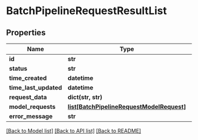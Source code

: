 # BatchPipelineRequestResultList

## Properties
Name | Type | Description | Notes
------------ | ------------- | ------------- | -------------
**id** | **str** |  | 
**status** | **str** |  | 
**time_created** | **datetime** |  | 
**time_last_updated** | **datetime** |  | [optional] 
**request_data** | **dict(str, str)** |  | [optional] 
**model_requests** | [**list[BatchPipelineRequestModelRequest]**](BatchPipelineRequestModelRequest.md) |  | [optional] 
**error_message** | **str** |  | [optional] 

[[Back to Model list]](../README.md#documentation-for-models) [[Back to API list]](../README.md#documentation-for-api-endpoints) [[Back to README]](../README.md)



